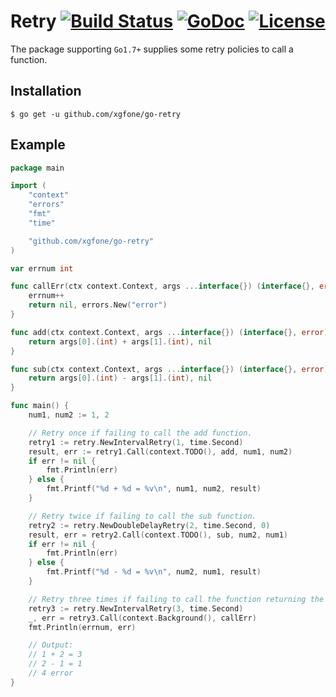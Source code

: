 # Retry [![Build Status](https://github.com/xgfone/go-retry/actions/workflows/go.yml/badge.svg)](https://github.com/xgfone/go-retry/actions/workflows/go.yml) [![GoDoc](https://pkg.go.dev/badge/github.com/xgfone/go-retry)](https://pkg.go.dev/github.com/xgfone/go-retry) [![License](https://img.shields.io/badge/License-Apache%202.0-blue.svg?style=flat-square)](https://raw.githubusercontent.com/xgfone/go-retry/master/LICENSE)

The package supporting `Go1.7+` supplies some retry policies to call a function.


## Installation
```shell
$ go get -u github.com/xgfone/go-retry
```

## Example
```go
package main

import (
	"context"
	"errors"
	"fmt"
	"time"

	"github.com/xgfone/go-retry"
)

var errnum int

func callErr(ctx context.Context, args ...interface{}) (interface{}, error) {
	errnum++
	return nil, errors.New("error")
}

func add(ctx context.Context, args ...interface{}) (interface{}, error) {
	return args[0].(int) + args[1].(int), nil
}

func sub(ctx context.Context, args ...interface{}) (interface{}, error) {
	return args[0].(int) - args[1].(int), nil
}

func main() {
	num1, num2 := 1, 2

	// Retry once if failing to call the add function.
	retry1 := retry.NewIntervalRetry(1, time.Second)
	result, err := retry1.Call(context.TODO(), add, num1, num2)
	if err != nil {
		fmt.Println(err)
	} else {
		fmt.Printf("%d + %d = %v\n", num1, num2, result)
	}

	// Retry twice if failing to call the sub function.
	retry2 := retry.NewDoubleDelayRetry(2, time.Second, 0)
	result, err = retry2.Call(context.TODO(), sub, num2, num1)
	if err != nil {
		fmt.Println(err)
	} else {
		fmt.Printf("%d - %d = %v\n", num2, num1, result)
	}

	// Retry three times if failing to call the function returning the error.
	retry3 := retry.NewIntervalRetry(3, time.Second)
	_, err = retry3.Call(context.Background(), callErr)
	fmt.Println(errnum, err)

	// Output:
	// 1 + 2 = 3
	// 2 - 1 = 1
	// 4 error
}
```

